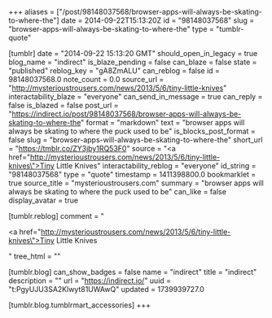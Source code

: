 +++
aliases = ["/post/98148037568/browser-apps-will-always-be-skating-to-where-the"]
date = 2014-09-22T15:13:20Z
id = "98148037568"
slug = "browser-apps-will-always-be-skating-to-where-the"
type = "tumblr-quote"

[tumblr]
date = "2014-09-22 15:13:20 GMT"
should_open_in_legacy = true
blog_name = "indirect"
is_blaze_pending = false
can_blaze = false
state = "published"
reblog_key = "gA8ZmALU"
can_reblog = false
id = 98148037568.0
note_count = 0.0
source_url = "http://mysterioustrousers.com/news/2013/5/6/tiny-little-knives"
interactability_blaze = "everyone"
can_send_in_message = true
can_reply = false
is_blazed = false
post_url = "https://indirect.io/post/98148037568/browser-apps-will-always-be-skating-to-where-the"
format = "markdown"
text = "browser apps will always be skating to where the puck used to be"
is_blocks_post_format = false
slug = "browser-apps-will-always-be-skating-to-where-the"
short_url = "https://tmblr.co/ZY3jby1RQ53F0"
source = "<a href=\"http://mysterioustrousers.com/news/2013/5/6/tiny-little-knives\">Tiny Little Knives</a>"
interactability_reblog = "everyone"
id_string = "98148037568"
type = "quote"
timestamp = 1411398800.0
bookmarklet = true
source_title = "mysterioustrousers.com"
summary = "browser apps will always be skating to where the puck used to be"
can_like = false
display_avatar = true

[tumblr.reblog]
comment = "<p><a href=\"http://mysterioustrousers.com/news/2013/5/6/tiny-little-knives\">Tiny Little Knives</a></p>"
tree_html = ""

[tumblr.blog]
can_show_badges = false
name = "indirect"
title = "indirect"
description = ""
url = "https://indirect.io/"
uuid = "t:PgyUJU3SA2Klwyt81UWAwQ"
updated = 1739939727.0

[tumblr.blog.tumblrmart_accessories]
+++
